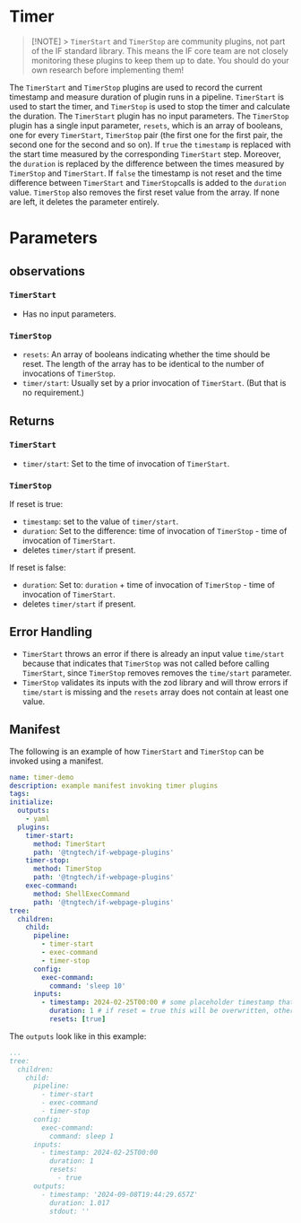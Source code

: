 # Timer

> [!NOTE] > `TimerStart` and `TimerStop` are community plugins, not part of the IF standard library. This means the IF core team are not closely monitoring these plugins to keep them up to date. You should do your own research before implementing them!

The `TimerStart` and `TimerStop` plugins are used to record the current timestamp and measure duration of plugin runs in a pipeline. `TimerStart` is used to start the timer, and `TimerStop` is used to stop the timer and calculate the duration. The `TimerStart` plugin has no input parameters. The `TimerStop` plugin has a single input parameter, `resets`, which is an array of booleans, one for every `TimerStart`, `TimerStop` pair (the first one for the first pair, the second one for the second and so on). If `true` the `timestamp` is replaced with the start time measured by the corresponding `TimerStart` step. Moreover, the `duration` is replaced by the difference between the times measured by `TimerStop` and `TimerStart`. If `false` the timestamp is not reset and the time difference between `TimerStart` and `TimerStop`calls is added to the `duration` value. `TimerStop` also removes the first reset value from the array. If none are left, it deletes the parameter entirely.

# Parameters

## observations

### `TimerStart`

- Has no input parameters.

### `TimerStop`

- `resets`: An array of booleans indicating whether the time should be reset. The length of the array has to be identical to the number of invocations of `TimerStop`.
- `timer/start`: Usually set by a prior invocation of `TimerStart`. (But that is no requirement.)

## Returns

### `TimerStart`

- `timer/start`: Set to the time of invocation of `TimerStart`.

### `TimerStop`

If reset is true:

- `timestamp`: set to the value of `timer/start`.
- `duration`: Set to the difference: time of invocation of `TimerStop` - time of invocation of `TimerStart`.
- deletes `timer/start` if present.

If reset is false:

- `duration`: Set to: `duration` + time of invocation of `TimerStop` - time of invocation of `TimerStart`.
- deletes `timer/start` if present.

## Error Handling

- `TimerStart` throws an error if there is already an input value `time/start` because that indicates that `TimerStop` was not called before calling `TimerStart`, since `TimerStop` removes removes the `time/start` parameter.
- `TimerStop` validates its inputs with the zod library and will throw errors if `time/start` is missing and the `resets` array does not contain at least one value.

## Manifest

The following is an example of how `TimerStart` and `TimerStop` can be invoked using a manifest.

```yaml
name: timer-demo
description: example manifest invoking timer plugins
tags:
initialize:
  outputs:
    - yaml
  plugins:
    timer-start:
      method: TimerStart
      path: '@tngtech/if-webpage-plugins'
    timer-stop:
      method: TimerStop
      path: '@tngtech/if-webpage-plugins'
    exec-command:
      method: ShellExecCommand
      path: '@tngtech/if-webpage-plugins'
tree:
  children:
    child:
      pipeline:
        - timer-start
        - exec-command
        - timer-stop
      config:
        exec-command:
          command: 'sleep 10'
      inputs:
        - timestamp: 2024-02-25T00:00 # some placeholder timestamp that will be substituted by timer-start
          duration: 1 # if reset = true this will be overwritten, otherwise it will be added to
          resets: [true]
```

The `outputs` look like in this example:

```yaml
...
tree:
  children:
    child:
      pipeline:
        - timer-start
        - exec-command
        - timer-stop
      config:
        exec-command:
          command: sleep 1
      inputs:
        - timestamp: 2024-02-25T00:00
          duration: 1
          resets:
            - true
      outputs:
        - timestamp: '2024-09-08T19:44:29.657Z'
          duration: 1.017
          stdout: ''
```
